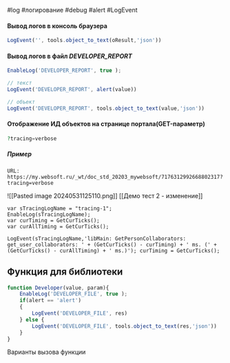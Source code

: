#log #логирование #debug #alert #LogEvent
#### Вывод логов в консоль браузера
```js
LogEvent('', tools.object_to_text(oResult,'json'))
```

#### Вывод логов в файл *DEVELOPER_REPORT*
```js
EnableLog('DEVELOPER_REPORT', true );

// текст
LogEvent('DEVELOPER_REPORT', alert(value))

// объект
LogEvent('DEVELOPER_REPORT', tools.object_to_text(value,'json'))
```

#### Отображение ИД объектов на странице портала(GET-параметр)
```php
?tracing=verbose
```
##### Пример
```
URL: https://my.websoft.ru/_wt/doc_std_20203_mywebsoft/7176312992668802317?tracing=verbose
```

![[Pasted image 20240531125110.png]]
[[Демо тест 2 - изменение]]

```
var sTracingLogName = "tracing-1"; 
EnableLog(sTracingLogName); 
var curTiming = GetCurTicks(); 
var curAllTiming = GetCurTicks();

LogEvent(sTracingLogName,'libMain: GetPersonCollaborators: get_user_collaborators: ' + (GetCurTicks() - curTiming) + ' ms. (' + (GetCurTicks() - curAllTiming) + ' ms.)'); curTiming = GetCurTicks();
```

## Функция для библиотеки
```js
function Developer(value, param){
    EnableLog('DEVELOPER_FILE', true );
    if(alert == 'alert')
    {
        LogEvent('DEVELOPER_FILE', res)
    } else {
        LogEvent('DEVELOPER_FILE', tools.object_to_text(res,'json'))
    }
}
```

Варианты вызова функции
```js

```